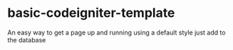 # basic-codeigniter-template
An easy way to get a page up and running using a default style just add to the database
